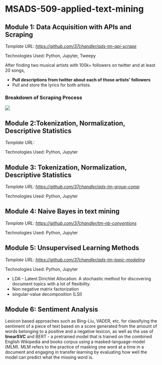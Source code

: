 # MSADS-509-applied-text-mining

## Module 1: Data Acquisition with APIs and Scraping
<i>Template URL: https://github.com/37chandler/ads-tm-api-scrape </i>
<p>Technologies Used: Python, Jupyter, Tweepy</p>

After finding two musical artists with 100k+ followers on twitter and at least 20 songs,
<ul>
  <li><b>Pull descriptions from twitter about each of those artists' followers</b></li>
  <li>Pull and store the lyrics for both artists.</li>
</ul>

### Breakdown of Scraping Process
<img src='https://user-images.githubusercontent.com/36943200/167715336-b200af78-e173-4e2b-acde-2212f99f4126.png'></img>

## Module 2:Tokenization, Normalization, Descriptive Statistics
<i>Template URL: [ ](https://github.com/37chandler/ads-tm-token-norm/)</i>
<p>Technologies Used: Python, Jupyter</p>

## Module 3: Tokenization, Normalization, Descriptive Statistics
<i>Template URL: https://github.com/37chandler/ads-tm-group-comp</i>
<p>Technologies Used: Python, Jupyter</p>

## Module 4: Naive Bayes in text mining
<i>Template URL: https://github.com/37chandler/tm-nb-conventions </i>
<p>Technologies Used: Python, Jupyter</p>

## Module 5: Unsupervised Learning Methods
<i>Template URL: https://github.com/37chandler/ads-tm-topic-modeling </i>
<p>Technologies Used: Python, Jupyter</p>
<p>
  <ul>
    <li>LDA - Latent Dirichlet Allocation: A stochastic method for discovering document topics with a lot of flexibility.</li>
    <li>Non negative matrix factorization</li>
    <li>singular-value decomposition (LSI)</li>
  </ul>
</p>

## Module 6: Sentiment Analysis
Lexicon based approaches such as Bing-Liu, VADER, etc. for classifying the sentiment of a piece of text based on a score generated from the amount of words belonging to a positive and a negative lexicon, as well as the use of **linearSVC** and BERT - a pretrained model that is trained on the combined English Wikipedia and books corpus using a masked-language-model (MLM). MLM refers to the practice of masking one word at a time in a document and engaging in transfer learning by evaluating how well the model can predict what the missing word is.


